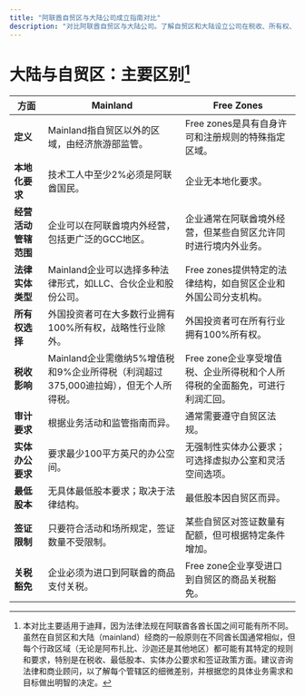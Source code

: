 ```yaml
---
title: "阿联酋自贸区与大陆公司成立指南对比"
description: "对比阿联酋自贸区与大陆公司。了解自贸区和大陆设立公司在税收、所有权、签证和商业活动方面的主要区别。"
---
```


# 大陆与自贸区：主要区别[^1]

| **方面**                               | **Mainland**                                                                                                            | **Free Zones**                                                                                                     |
| ---------------------------------------- | ----------------------------------------------------------------------------------------------------------------------- | ------------------------------------------------------------------------------------------------------------------ |
| **定义**                           | Mainland指自贸区以外的区域，由经济旅游部监管。                    | Free zones是具有自身许可和注册规则的特殊指定区域。                     |
| **本地化要求**           | 技术工人中至少2%必须是阿联酋国民。                                                     | 企业无本地化要求。                                                                      |
| **经营活动管辖范围** | 企业可以在阿联酋境内外经营，包括更广泛的GCC地区。                               | 企业通常在阿联酋境外经营，但某些自贸区允许同时进行境内外业务。   |
| **法律实体类型**              | Mainland企业可以选择多种法律形式，如LLC、合伙企业和股份公司。 | Free zones提供特定的法律结构，如自贸区企业和外国公司分支机构。        |
| **所有权选择**                    | 外国投资者可在大多数行业拥有100%所有权，战略性行业除外。                 | 外国投资者可在所有行业拥有100%所有权。                                                       |
| **税收影响**                     | Mainland企业需缴纳5%增值税和9%企业所得税（利润超过375,000迪拉姆），但无个人所得税。      | Free zone企业享受增值税、企业所得税和个人所得税的全面豁免，可进行利润汇回。 |
| **审计要求**                   | 根据业务活动和监管指南而异。                                                            | 通常需要遵守自贸区法规。                                                      |
| **实体办公要求**         | 要求最少100平方英尺的办公空间。                                                        | 无强制性实体办公要求；可选择虚拟办公室和灵活空间选项。              |
| **最低股本**                | 无具体最低股本要求；取决于法律结构。                                          | 最低股本因自贸区而异。                                                         |
| **签证限制**                    | 只要符合活动和场所规定，签证数量不受限制。                  | 某些自贸区对签证数量有配额，但可根据特定条件增加。         |
| **关税豁免**              | 企业必须为进口到阿联酋的商品支付关税。                                                      | Free zone企业享受进口到自贸区的商品关税豁免。                           |

[^1]: 本对比主要适用于迪拜，因为法律法规在阿联酋各酋长国之间可能有所不同。虽然在自贸区和大陆（mainland）经商的一般原则在不同酋长国通常相似，但每个行政区域（无论是阿布扎比、沙迦还是其他地区）都可能有其特定的规则和要求，特别是在税收、最低股本、实体办公要求和签证政策方面。建议咨询法律和商业顾问，以了解每个管辖区的细微差别，并根据您的具体业务需求和目标做出明智的决定。